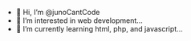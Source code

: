 - 👋 Hi, I’m @junoCantCode
- 👀 I’m interested in web development...
- 🌱 I’m currently learning html, php, and javascript...

<!---
junoCantCode/junoCantCode is a ✨ special ✨ repository because its `README.md` (this file) appears on your GitHub profile.
You can click the Preview link to take a look at your changes.
--->
